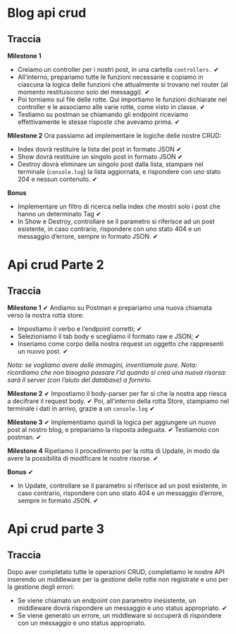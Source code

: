 # Blog api crud
## Traccia

**Milestone 1**
- Creiamo un controller per i nostri post, in una cartella `controllers.` ✔
- All’interno, prepariamo tutte le funzioni necessarie e copiamo in ciascuna la logica delle funzioni che attualmente si trovano nel router (al momento restituiscono solo dei messaggi). ✔
- Poi torniamo sul file delle rotte. Qui importiamo le funzioni dichiarate nel controller e le associamo alle varie rotte, come visto in classe. ✔
- Testiamo su postman se chiamando gli endpoint riceviamo effettivamente le stesse risposte che avevamo prima. ✔

**Milestone 2**
Ora passiamo ad implementare le logiche delle nostre CRUD:
- Index dovrà restituire la lista dei post in formato JSON ✔
- Show dovrà restituire un singolo post in formato JSON ✔
- Destroy dovrà eliminare un singolo post dalla lista, stampare nel terminale (`console.log`) la lista aggiornata, e rispondere con uno stato 204 e nessun contenuto. ✔

**Bonus**
- Implementare un filtro di ricerca nella index che mostri solo i post che hanno un determinato Tag ✔
- In Show e Destroy, controllare se il parametro si riferisce ad un post esistente, in caso contrario, rispondere con uno stato 404 e un messaggio d’errore, sempre in formato JSON. ✔
 
# Api crud Parte 2
## Traccia

**Milestone 1** ✔
Andiamo su Postman e prepariamo una nuova chiamata verso la nostra rotta store:
- Impostiamo il verbo e l’endpoint corretti; ✔
- Selezioniamo il tab body e scegliamo il formato raw e JSON; ✔
- Inseriamo come corpo della nostra request un oggetto che rappresenti un nuovo post. ✔

*Nota: se vogliamo avere delle immagini, inventiamole pure.*
*Nota: ricordiamo che non bisogna passare l’id quando si crea una nuova risorsa: sarà il server (con l’aiuto del database) a fornirlo.*

**Milestone 2** ✔
Impostiamo il body-parser per far sì che la nostra app riesca a decifrare il request body. ✔
Poi, all’interno della rotta Store, stampiamo nel terminale i dati in arrivo, grazie a un `console.log` ✔

**Milestone 3** ✔
Implementiamo quindi la logica per aggiungere un nuovo post al nostro blog, e prepariamo la risposta adeguata. ✔
Testiamolo con postman. ✔

**Milestone 4**
Ripetiamo il procedimento per la rotta di Update, in modo da avere la possibilità di modificare le nostre risorse. ✔

**Bonus** ✔
- In Update, controllare se il parametro si riferisce ad un post esistente, in caso contrario, rispondere con uno stato 404 e un messaggio d’errore, sempre in formato JSON. ✔

# Api crud parte 3
## Traccia
Dopo aver completato tutte le operazioni CRUD, completiamo le nostre API inserendo un middleware per la gestione delle rotte non registrate e uno per la gestione degli errori:
- Se viene chiamato un endpoint con parametro inesistente, un middleware dovrà rispondere un messaggio e uno status appropriato. ✔
- Se viene generato un errore, un middleware si occuperà di rispondere con un messaggio e uno status appropriato.